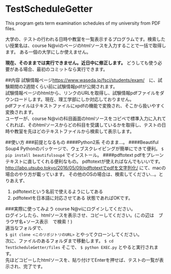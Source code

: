 # TestScheduleGetter
This program gets term examination schedules of my university from PDF files.

大学の、テストの行われる日時や教室を一覧表示するプログラムです。検索したい授業名は、course N@viのページのhtmlソースを入力することで一括で取得します。
ある一個の大学にしか使えません。

__現在、そのままでは実行できません。近日中に修正します。__
どうしても使う必要がある場合、最初のコミットなら実行できます。

##内容
試験情報ページ<https://www.waseda.jp/fsci/students/exam/>　に、試験期間の2週間くらい前に試験情報pdfが公開されます。  
試験情報ページのhtmlから、リンクのURLを取得し、試験情報pdfファイルをダウンロードします。現在、理工学部にしか対応しておりません。  
pdfファイルはテキストファイルにxpdfの機能で変換され、そこから扱いやすく変換されます。  
ユーザーが、course N@viの科目画面のhtmlソースをコピペで標準入力に入れてくれれば、そのhtmlソースからどの科目を受講しているかを取得し、テストの日時や教室を先ほどのテキストファイルから検索して表示します。

##使い方
###前提となるもの
####Python2系
そのまま...。
####Beautiful Soup4
Pythonのパッケージで、ウェブスクレイピングが簡単にできて便利。
`$ pip install beautifulsoup4`
でインストール。
####pdftotext
pdfをプレーンテキストに直してくれる便利なもの。
pdftotextが使えればなんでもいいです。
<http://labo.utsubo.tokyo/2016/05/09/pdftotextでpdfを文字列化/>
にて、macの場合のやり方が載っています。
その他のOSの場合は、検索してください...。とりあえず、
1. pdftotextという名前で使えるようにしてある
2. pdftotextを日本語に対応させてある
状態であればOKです。

###実際に使ってみよう
course N@viにログインしてください。  
ログインしたら、htmlソースを表示させ、コピーしてください。(この辺は　ブラウザ名+ソース表示　で検索！)  
適当なフォルダで、  
`$ git clone <このリポジトリのURL>`
とやってクローンしてください。  
次に、ファイルのあるフォルダまで移動します。
`$ cd TestScheduleGetter/files`
そこで、
`$ python EXEC.py`
とやると実行されます。  
先ほどコピーしたhtmlソースを、貼り付けてEnterを押せば、テストの一覧が表示され、完了です。


